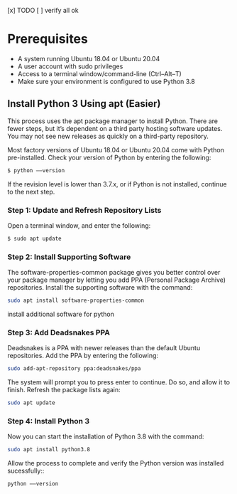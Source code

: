 [x] TODO
[ ] verify all ok

# Prerequisites
* A system running Ubuntu 18.04 or Ubuntu 20.04
* A user account with sudo privileges
* Access to a terminal window/command-line (Ctrl–Alt–T)
* Make sure your environment is configured to use Python 3.8

## Install Python 3 Using apt (Easier)
This process uses the apt package manager to install Python. There are fewer steps, but it’s dependent on a third party hosting software updates. You may not see new releases as quickly on a third-party repository.

Most factory versions of Ubuntu 18.04 or Ubuntu 20.04 come with Python pre-installed. Check your version of Python by entering the following:

```bash
$ python ––version
```

If the revision level is lower than 3.7.x, or if Python is not installed, continue to the next step.

### Step 1: Update and Refresh Repository Lists
Open a terminal window, and enter the following:

```bash
$ sudo apt update
```
### Step 2: Install Supporting Software
The software-properties-common package gives you better control over your package manager by letting you add PPA (Personal Package Archive) repositories. Install the supporting software with the command:

```bash
sudo apt install software-properties-common
```
install additional software for python
### Step 3: Add Deadsnakes PPA
Deadsnakes is a PPA with newer releases than the default Ubuntu repositories. Add the PPA by entering the following:

```bash
sudo add-apt-repository ppa:deadsnakes/ppa
```
The system will prompt you to press enter to continue. Do so, and allow it to finish. Refresh the package lists again:
```bash
sudo apt update
```
### Step 4: Install Python 3
Now you can start the installation of Python 3.8 with the command:

```bash
sudo apt install python3.8
```
Allow the process to complete and verify the Python version was installed sucessfully::

```bash
python ––version
```

